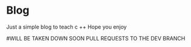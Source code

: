 # Blog

Just a simple blog to teach c ++ 
Hope you enjoy



#WILL BE TAKEN DOWN SOON PULL REQUESTS TO THE DEV BRANCH
